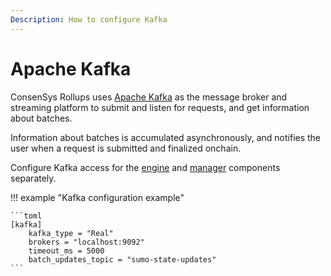 ```yaml
---
Description: How to configure Kafka
---
```


# Apache Kafka

ConsenSys Rollups uses [Apache Kafka](https://kafka.apache.org/) as the message broker and streaming
platform to submit and listen for requests, and get information about batches.

Information about batches is accumulated asynchronously, and notifies the user when a request is
submitted and finalized onchain.

Configure Kafka access for the [engine](Configuration-File.md#engine-configuration-file) and
[manager](Configuration-File.md#manager-configuration-file) components separately.

!!! example "Kafka configuration example"

    ```toml
    [kafka]
        kafka_type = "Real"
        brokers = "localhost:9092"
        timeout_ms = 5000
        batch_updates_topic = "sumo-state-updates"
    ```
